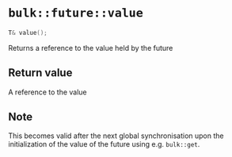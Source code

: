 # `bulk::future::value`

```cpp
T& value();
```

Returns a reference to the value held by the future

## Return value

A reference to the value

## Note

This becomes valid after the next global synchronisation upon the initialization of the value of the future using e.g. `bulk::get`.
